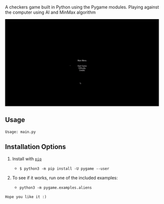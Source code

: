 A checkers game built in Python using the Pygame modules.
Playing against the computer using AI and MinMax algorithm


![GIF demo](readme_files/checkers_gif.gif)



**Usage**
---

```
Usage: main.py 

```


**Installation Options**
---

1. Install with [`pip`](https://pypi.org/project/stronghold/)
    + `$ python3 -m pip install -U pygame --user`

2. To see if it works, run one of the included examples:

    + `python3 -m pygame.examples.aliens`



```
Hope you like it :)
